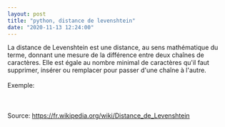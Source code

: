 ```yaml
---
layout: post
title: "python, distance de levenshtein"
date: "2020-11-13 12:24:00"
---
```

La distance de Levenshtein est une distance, au sens mathématique du terme, donnant une mesure de la différence entre deux chaînes de caractères. Elle est égale au nombre minimal de caractères qu'il faut supprimer, insérer ou remplacer pour passer d'une chaîne à l'autre.<br/><br/> <script src="https://pastebin.com/embed_js/82VCLCUf"></script> Exemple:<br/><br/> <script src="https://pastebin.com/embed_js/3zKxsTzC"></script> <br/><br/>Source: <a href="https://fr.wikipedia.org/wiki/Distance_de_Levenshtein">https://fr.wikipedia.org/wiki/Distance_de_Levenshtein</a>
